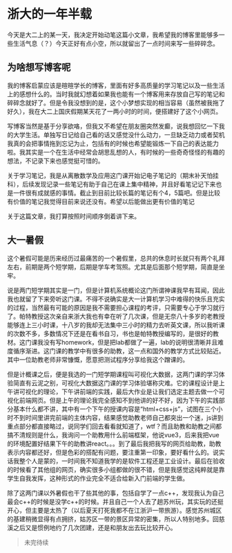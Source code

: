 # 浙大的一年半载

今天是大二上的某一天，我决定开始动笔这篇小文章，我希望我的博客里能够多一些生活气息（？）今天正好有点小空，所以就留出了一点时间来写一些碎碎念。

## 为啥想写博客呢

  我的博客启蒙应该是暄暄学长的博客，里面有好多高质量的学习笔记以及一些生活上的感想什么的。当时我就幻想着如果我也能有一个博客用来存放自己写的笔记和碎碎念就好了。但是令我没想到的是，这个小梦想实现的相当容易（虽然被我拖了好久），我在大二上国庆假期某天花了一两小时的时间，便搭建好了这个小网页。

  写博客当然是基于分享欲咯，但我又不希望在朋友圈突然发癫，说我想回忆一下我的大学生活。单独写日记给自己看的话又感觉没什么动力，一旦缺乏动力或者契机我真的会把事情拖到忘记为止，包括有的时候也希望能锻炼一下自己的表达能力啦。我其实是一个在生活中经常会胡思乱想的人，有时候的一些奇奇怪怪的有趣的想法，不记录下来也感觉挺可惜的。

   关于学习笔记，我是从离散数学及应用这门课开始记电子笔记的（期末补天怕挂科），后续发现记录一些笔记有助于自己在课上集中精神，并且好看笔记记下来也是一件很有成就感的事情。截止到目前比较长篇的笔记有个4，5篇吧。但是比较有价值的笔记我觉得目前来说还没有。希望以后能做出更有价值的笔记

  关于这篇文章，我打算按照时间顺序倒着讲下来。

## 大一暑假

  这个暑假可能是历来经历过最痛苦的一个暑假里，总共的休息时长就只有两个礼拜左右，前期是两个短学期，后期是学车考驾照。尤其是后面那个短学期，简直是坐牢。

  说是两门短学期其实是一门，但是计算机系统概论这门所谓神课我早有耳闻，因此我也就留了下来旁听这门课。不得不说确实是大一计算机学习中难得的快乐且充实的过程，当然最有可能的原因是我不需要担心课程的考评，只需要专心于学习就行了。帕特教授这次亲自来浙大我也有幸在听了几次课，但是无奈八十多岁的老教授能够连上三小时课，十八岁的我却无法集中三小时的精力去听英文课，所以我听课的次数不多，多数情况下还是在看书自习，书也是帕特教授编写的，是很好的教材。这门课我没有写homework，但是把lab都做了一遍，lab的说明很清晰并且难度循序渐进。这门课的教学中有很多的助教，这一点和国外的教学方式比较贴近。其中一位助教老师非常慷慨，愿意把测试程序分享给我这个蹭课的。

  但是计概课之后，便是我选的一门短学期课程叫可视化大数据，这两门课的学习体验简直有云泥之别，可视化大数据这门课的学习体验堪称灾难。它的课程设计是上午讲可视化的理论，下午讲前端的实践，最后大作业是让我们选定主题去做一个可视化前端网页。但是上午的理论我完全感知不到他讲的好不好，因为下午的实践部分基本什么都不讲，其中有一个下午的授课内容是“html+css+js”，试图在三个小时不到时间里讲完前端的主体内容，结果感觉助教老师自己都突出一个迷，js讲到重点部分都直接略过，说同学们回去看看就知道了，wtf？而且助教和助教之间都搞不清规则是什么，我询问一个助教用什么前端框架，他说vue3，后来我把vue的环境配置好结果下午的助教讲react。。。到了最后我把我写的网页给助教，助教表示内容都还好，但是色彩的搭配有问题，要注重第一印象，要好看什么的。说实话我整个人是蒙的，一时间我不知道我学的是软件工程还是工业设计。最后在验收的时候看了其他组的网页，确实很多小组都做的很不错，但是我感觉这纯粹就是靠学生自我发挥，这种形式的作业完全不适合给新入门前端的学生做。

   除了这两门课以外暑假也干了些其他的事，包括自学了一点c++，发现我认为自己最会c++的时候是没学c++的时候。并且自己一个人去了趟苏州玩，其实玩的还挺开心，但主要是太热了（以后夏天打死我都不在江浙沪一带旅游）。感觉苏州城区的基建稍微显得有点拥挤，姑苏区一带的景区异常的密集，所以人特别地多。回慈溪之后又是惯例地约了几次团建，还是和朋友出去玩比较开心。

>未完待续

‍

‍

‍

‍

‍

‍

‍

‍

‍

‍

‍

‍

‍

‍

‍

‍

‍

‍

‍

‍

‍
